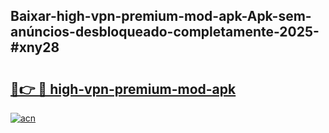 ## Baixar-high-vpn-premium-mod-apk-Apk-sem-anúncios-desbloqueado-completamente-2025-#xny28

# <h2><a href="https://ainizakaria.my?title=high-vpn-premium-mod-apk&ref=20M">🔗👉 🔴 high-vpn-premium-mod-apk</a></h2>

[![acn](https://github.com/user-attachments/assets/0f9c940e-d8b0-45ae-aac7-cd30a18b3e1c)](https://ainizakaria.my?title=high-vpn-premium-mod-apk&ref=20M)

